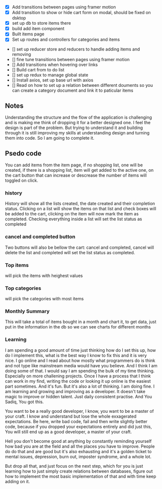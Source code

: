 - [x] Add transitions between pages using framer motion
- [x] Add transition to show or hide cart form on modal, should be fixed on dsktop
- [x] set up db to store items there
- [x] build add item component
- [x] Built items page
- [x] Set up routes and controllers for categories and items
- [] set up reducer store and reducers to handle adding items and removing
- [] fine tune transitions between pages using framer motion
- [] Add transitions when hovering over links
- [] Build cart from to do list
- [] set up redux to manage global state
- [] Install axios, set up base url with axios
- [] Read on how to set up a relation between different douments so you can create a category document and link it to paticular items


## Notes
Understanding the structure and the flow of the application is challenging and is making me think of dropping it for a better designed one. I feel the design is part of the problem. But trying to understand it and building through it is still improving my skills at understanding design and turning them into code. So I am going to complete it. 

## Psedo code
You can add items from the item page, if no shopping list, one will be created, if there is a shopping list, item will get added to the active one, on the cart button that can increase or descrease the number of items will toggled on click.

### history
History will show all the lists created, the date created and their completion status. Clicking on a list will show the items on that list and check boxes will be added to the cart, clicking on the item will now mark the item as completed. Checking everything inside a list will set the list status as completed

### cancel and completed button
Two buttons will also be bellow the cart: cancel and completed, cancel will delete the list and completed will set the list status as completed.

### Top items
will pick the items with heighest values

### Top categories
will pick the categories with most items

### Monthly Summary
This will take a total of items bought in a month and chart it, to get data, just put in the information in the db so we can see charts for different months



### Learning
I am spending a good amount of time just thinking how do I set this up, how do I implement this, what is the best way I know to fix this and it is very nice. I go online and I read about how mostly what programmers do is think and not type like mainstream media would have you believe. And I think I am doing some of that. I would say I am spending the bulk of my time thinking. Especially on more challening projects. Once I have a process that I think can work in my find, writing the code or looking it up online is the easiest part sometimes. And it's fun. But it's also a lot of thinking.
I am doing fine. I am learning and growing and improving as a developer. It doesn't take magic to improve or hidden talent. Just daily consistent practise. And You Sadiq, You got this.

You want to be a really good developer, I know, you want to be a master of your craft. I know and understand but lose the whole exxagerated expectations. Be here, write bad code, fail and then write slightly better code, because if you dropped your expectations entirely and did just this, You will still end up as a good developer, a master of your craft.

Hell you don't become good at anything by constantly reminding yourself how bad you are at the field and all the places you have to improve. People do do that and are good but it's also exhausting and it's a golden ticket to mental issues, depression, burn out, imposter syndrome, and a whole lot.

But drop all that, and just focus on the next step, which for you is just learning how to just simply create relations between databases, figure out how to implement the most basic implementation of that and with time keep adding on it.